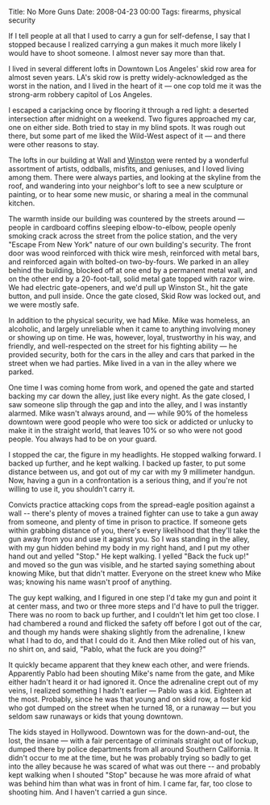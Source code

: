 Title: No More Guns
Date: 2008-04-23 00:00
Tags: firearms, physical security

If I tell people at all that I used to carry a gun for self-defense, I
say that I stopped because I realized carrying a gun makes it much more
likely I would have to shoot someone. I almost never say more than that.

I lived in several different lofts in Downtown Los Angeles' skid row
area for almost seven years. LA's skid row is pretty widely-acknowledged
as the worst in the nation, and I lived in the heart of it — one cop
told me it was the strong-arm robbery capitol of Los Angeles.

I escaped a carjacking once by flooring it through a red light: a
deserted intersection after midnight on a weekend. Two figures
approached my car, one on either side. Both tried to stay in my blind
spots. It was rough out there, but some part of me liked the Wild-West
aspect of it — and there were other reasons to stay.

The lofts in our building at Wall and
[Winston](http://schof.wordpress.com/2001/12/20/walking-down-winston/ "Walking Down Winston")
were rented by a wonderful assortment of artists, oddballs, misfits, and
geniuses, and I loved living among them. There were always parties, and
looking at the skyline from the roof, and wandering into your neighbor's
loft to see a new sculpture or painting, or to hear some new music, or
sharing a meal in the communal kitchen.

The warmth inside our building was countered by the streets around —
people in cardboard coffins sleeping elbow-to-elbow, people openly
smoking crack across the street from the police station, and the very
"Escape From New York" nature of our own building's security. The front
door was wood reinforced with thick wire mesh, reinforced with metal
bars, and reinforced again with bolted-on two-by-fours. We parked in an
alley behind the building, blocked off at one end by a permanent metal
wall, and on the other end by a 20-foot-tall, solid metal gate topped
with razor wire. We had electric gate-openers, and we'd pull up Winston
St., hit the gate button, and pull inside. Once the gate closed, Skid
Row was locked out, and we were mostly safe.

In addition to the physical security, we had Mike. Mike was homeless, an
alcoholic, and largely unreliable when it came to anything involving
money or showing up on time. He was, however, loyal, trustworthy in his
way, and friendly, and well-respected on the street for his fighting
ability — he provided security, both for the cars in the alley and cars
that parked in the street when we had parties. Mike lived in a van in
the alley where we parked.

One time I was coming home from work, and opened the gate and started
backing my car down the alley, just like every night. As the gate
closed, I saw someone slip through the gap and into the alley, and I was
instantly alarmed. Mike wasn't always around, and — while 90% of the
homeless downtown were good people who were too sick or addicted or
unlucky to make it in the straight world, that leaves 10% or so who were
not good people. You always had to be on your guard.

I stopped the car, the figure in my headlights. He stopped walking
forward. I backed up further, and he kept walking. I backed up faster,
to put some distance between us, and got out of my car with my 9
millimeter handgun. Now, having a gun in a confrontation is a serious
thing, and if you're not willing to use it, you shouldn't carry it.

Convicts practice attacking cops from the spread-eagle position against
a wall -- there's plenty of moves a trained fighter can use to take a
gun away from someone, and plenty of time in prison to practice. If
someone gets within grabbing distance of you, there's every likelihood
that they'll take the gun away from you and use it against you. So I was
standing in the alley, with my gun hidden behind my body in my right
hand, and I put my other hand out and yelled "Stop." He kept walking. I
yelled "Back the fuck up!" and moved so the gun was visible, and he
started saying something about knowing Mike, but that didn't matter.
Everyone on the street knew who Mike was; knowing his name wasn't proof
of anything.

The guy kept walking, and I figured in one step I'd take my gun and
point it at center mass, and two or three more steps and I'd have to
pull the trigger. There was no room to back up further, and I couldn't
let him get too close. I had chambered a round and flicked the safety
off before I got out of the car, and though my hands were shaking
slightly from the adrenaline, I knew what I had to do, and that I could
do it. And then Mike rolled out of his van, no shirt on, and said,
"Pablo, what the fuck are you doing?"

It quickly became apparent that they knew each other, and were friends.
Apparently Pablo had been shouting Mike's name from the gate, and Mike
either hadn't heard it or had ignored it. Once the adrenaline crept out
of my veins, I realized something I hadn't earlier — Pablo was a kid.
Eighteen at the most. Probably, since he was that young and on skid row,
a foster kid who got dumped on the street when he turned 18, or a
runaway — but you seldom saw runaways or kids that young downtown.

The kids stayed in Hollywood. Downtown was for the down-and-out, the
lost, the insane — with a fair percentage of criminals straight out of
lockup, dumped there by police departments from all around Southern
California. It didn't occur to me at the time, but he was probably
trying so badly to get into the alley because he was scared of what was
out there -- and probably kept walking when I shouted "Stop" because he
was more afraid of what was behind him than what was in front of him. I
came far, far, too close to shooting him. And I haven't carried a gun
since.

